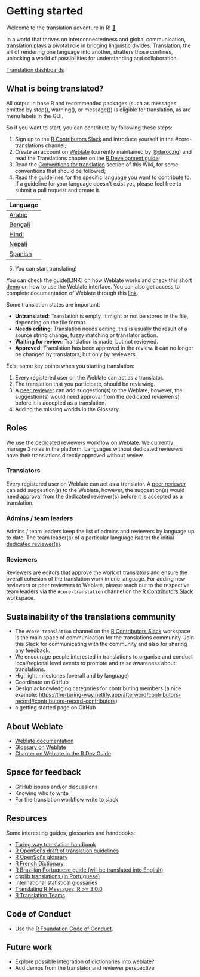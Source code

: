 # Getting started

Welcome to the translation adventure in R! [🚀](https://emojiterra.com/rocket/)

In a world that thrives on interconnectedness and global communication, translation plays a pivotal role in bridging linguistic divides. Translation, the art of rendering one language into another, shatters those confines, unlocking a world of possibilities for understanding and collaboration.

[Translation dashboards](https://contributor.r-project.org/translations/#home)

## What is being translated?
All output in base R and recommended packages (such as messages emitted by stop(), warning(), or message()) is eligible for translation, as are menu labels in the GUI.

So if you want to start, you can contribute by following these steps:

1. Sign up to the [R Contributors Slack](https://contributor.r-project.org/slack) and introduce yourself in the #core-translations channel;
2. Create an account on [Weblate](https://translate.rx.studio/) (currently maintained by [@daroczig](https://twitter.com/daroczig)) and read the Translations chapter on the [R Development guide](https://contributor.r-project.org/rdevguide/);
3. Read the [Conventions for translation](https://github.com/r-devel/translations/wiki/Conventions-for-translations) section of this Wiki, for some conventions that should be followed;
4. Read the guidelines for the specific language you want to contribute to. If a guideline for your language doesn't exist yet, please feel free to submit a pull request and create it.

|Language | 
| -- |
|[Arabic](https://github.com/r-devel/translations/wiki/Conventions-for-Arabic-translations) |
|[Bengali](https://github.com/r-devel/translations/wiki/Conventions-for-Bengali-translations)|
|[Hindi](https://github.com/r-devel/translations/wiki/Hindi-specific-translations)|
|[Nepali](https://github.com/r-devel/translations/wiki/Nepali-specific-translations)|
|[Spanish](https://github.com/r-devel/translations/wiki/Conventions-for-Spanish-translation)|

5. You can start translating!

You can check the guide[LINK] on how Weblate works and check this short [demo](https://www.youtube.com/watch?v=VFwTn32MrBw) on how to use the Weblate interface. You can also get access to complete documentation of Weblate through this [link](https://docs.weblate.org/en/latest/).

Some translation states are important:
* **Untranslated**: Translation is empty, it might or not be stored in the file, depending on the file format.
* **Needs editing**: Translation needs editing, this is usually the result of a source string change, fuzzy matching or translator action.
* **Waiting for review**: Translation is made, but not reviewed.
* **Approved**: Translation has been approved in the review. It can no longer be changed by translators, but only by reviewers.

Exist some key points when you starting translation:

1. Every registered user on the Weblate can act as a translator.
2. The translation that you participate, should be reviewing.
3. A [peer reviewer](https://docs.weblate.org/en/latest/workflows.html#peer-review) can add suggestion(s) to the Weblate, however, the suggestion(s) would need approval from the dedicated reviewer(s) before it is accepted as a translation.
4. Adding the missing worlds in the Glossary.

## Roles 
We use the [dedicated reviewers](https://docs.weblate.org/en/latest/workflows.html#dedicated-reviewers) workflow on Weblate. We currently manage 3 roles in the platform. Languages without dedicated reviewers have their translations directly approved without review.
### Translators
Every registered user on Weblate can act as a translator. A [peer reviewer](https://docs.weblate.org/en/latest/workflows.html#peer-review) can add suggestion(s) to the Weblate, however, the suggestion(s) would need approval from the dedicated reviewer(s) before it is accepted as a translation.
### Admins / team leaders
Admins / team leaders keep the list of admins and reviewers by language up to date. The team leader(s) of a particular language is(are) the initial [dedicated reviewer(s)](https://docs.weblate.org/en/latest/workflows.html#dedicated-reviewers).
### Reviewers
Reviewers are editors that approve the work of translators and ensure the overall cohesion of the translation work in one language. For adding new reviewers or peer reviewers to Weblate, please reach out to the respective team leaders via the `#core-translation` channel on the [R Contributors Slack](https://contributor.r-project.org/slack) workspace.

## Sustainability of the translations community 
- The `#core-translation` channel on the [R Contributors Slack](https://contributor.r-project.org/slack) workspace is the main space of communication for the translations community. Join this Slack for communicating with the community and also for sharing any feedback.
- We encourage people interested in translations to organise and conduct local/regional level events to promote and raise awareness about translations.
- Highlight milestones (overall and by language)
- Coordinate on GitHub
- Design acknowledging categories for contributing members (a nice example: https://the-turing-way.netlify.app/afterword/contributors-record#contributors-record-contributors)
- a getting started page on GitHub

## About Weblate

- [Weblate documentation](https://docs.weblate.org/en/latest/)
- [Glossary on Weblate](https://translate.rx.studio/projects/r-project/glossary/)   
- [Chapter on Weblate in the R Dev Guide](https://github.com/r-devel/rdevguide/pull/142)

## Space for feedback
- GitHub issues and/or discussions
- Knowing who to write
- For the translation workflow write to slack

## Resources

Some interesting guides, glossaries and handbooks:
- [Turing way translation handbook](https://the-turing-way.netlify.app/community-handbook/translation)
- [R OpenSci's draft of translation guidelines](https://translationguide.ropensci.org/)
- [R OpenSci's glossary](https://github.com/ropensci-review-tools/glossary/blob/master/glossary.csv)
- [R French Dictionary](https://github.com/phgrosjean/rfrench/blob/main/RFrenchDictionary.txt)
- [R Brazilian Portuguese guide (will be translated into English)](https://github.com/clente/pt-br)
- [cpplib translations (in Portuguese)](https://translationproject.org/latest/cpplib/pt_BR.po)
- [International statistical glossaries](https://www.cso.ie/en/methods/quality/statisticalglossary/)
- [Translating R Messages, R >= 3.0.0](https://developer.r-project.org/Translations30.html)
- [R Translation Teams](https://developer.r-project.org/TranslationTeams.html)

## Code of Conduct
- Use the [R Foundation Code of Conduct](https://www.r-project.org/coc-policy.html).

## Future work 
* Explore possible integration of dictionaries into weblate?
* Add demos from the translator and reviewer perspective
